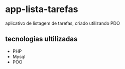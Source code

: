 # app-lista-tarefas

aplicativo de listagem de tarefas, criado utilizando PDO
## tecnologias ultilizadas
* PHP
* Mysql
* POO
